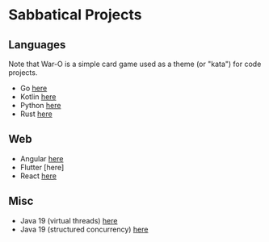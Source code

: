 
# Sabbatical Projects

## Languages 

Note that War-O is a simple card game used as a theme (or "kata") for code projects.

* Go [here](https://github.com/codetojoy/WarO_Go)
* Kotlin [here](https://github.com/codetojoy/WarO_Kotlin)
* Python [here](https://github.com/codetojoy/WarO_Python)
* Rust [here](https://github.com/codetojoy/WarO_Rust)

## Web
 
* Angular [here](https://github.com/codetojoy/WarO-Angular)
* Flutter [here]
* React [here](https://github.com/codetojoy/waro-react)

## Misc

* Java 19 (virtual threads) [here](https://github.com/codetojoy/WarO_Java_19)
* Java 19 (structured concurrency) [here]()
